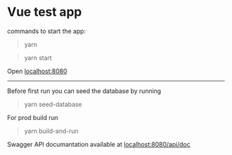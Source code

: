 # Vue test app

commands to start the app:

> yarn

> yarn start

Open [localhost:8080](http://localhost:8080)
___
Before first run you can seed the database by running
> yarn seed-database

For prod build run
> yarn build-and-run

Swagger API documantation available at
[localhost:8080/api/doc](http://localhost:8080/api/doc)
